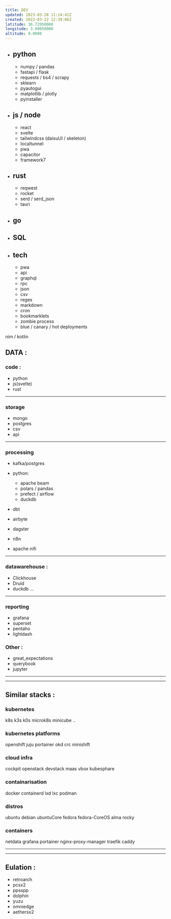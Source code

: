 ```yaml
---
title: DEV
updated: 2023-03-28 11:14:41Z
created: 2022-03-22 12:39:06Z
latitude: 36.72950000
longitude: 3.09050000
altitude: 0.0000
---
```


- ## python
    
    - numpy / pandas
    - fastapi / flask
    - requests / bs4 / scrapy
    - sklearn
    - pyautogui
    - matplotlib / plotly
    - pyinstaller
- ## js / node
    
    - react
    - svelte
    - tailwindcss (daisuUI / skeleton)
    - localtunnel
    - pwa
    - capacitor
    - framework7

-  ## rust
    - reqwest
	-  rocket
	-  serd / serd_json
	-  tauri

- ## go
    
- ## SQL
    
- ## tech
    
    - pwa
    - api
    - graphql
    - rpc
    - json
    - csv
    - regex
    - markdown
    - cron
    - bookmarklets
    - zombie process
    - blue / canary / hot deployments

nim / kotlin


## DATA : 

### code : 
- python 
- js(svelte) 
- rust
---

### storage
- mongo
- postgres
- csv
- api
---
### processing
- kafka/postgres

- python:
    - apache beam
    - polars / pandas
    - prefect / airflow
    - duckdb
- dbt
- airbyte
- dagster
- n8n
- apache nifi

---
### datawarehouse : 
- Clickhouse
- Druid
- duckdb ...

---
### reporting
- grafana
- superset
- pentaho
- lightdash

### Other : 
- great_expectations
- querybook
- jupyter

___
___
## Similar stacks : 
### kubernetes
k8s k3s k0s microk8s minicube ..


### kubernetes platforms
openshift juju portainer okd crc minishift


### cloud infra
cockpit openstack devstack maas vbox kubesphare


### containarisation
docker containerd lxd lxc podman


### distros
ubuntu debian ubuntuCore
fedora fedora-CoreOS alma rocky 


### containers 
netdata grafana
portainer
nginx-proxy-manager traefik caddy


---
---
## Eulation : 
- retroarch  
- pcsx2
- ppsspp
- dolphin
- yuzu
- omniedge
- aethersx2